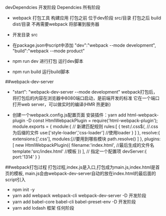 devDependcies   开发阶段
Dependcies      所有阶段
- webpack 打包工具 构建应用
    打包之前    位于dev阶段 src/目录
    打包之后    build       dist/目录   不再需要webpack 将部署到服务器

- 开发目录    src
- 在package.json中script中添加
    "dev":"webpack --mode development",
    "build":"webpack --mode product"

- npm run dev   进行打包 运行dev脚本
- npm run build 运行build脚本

##webpack-dev-server
- "start": "webpack-dev-server --mode development"
    webpack打包后，将打包后的内容在浏览器中8080端口启动，是前端开发的标准
它在一个端口打开web server，可以做实时的编译(HMR 热更新)

- 创建一个webpack.config.js配置页面
安装插件：yarn add html-webpack-plugin -D
const HtmlWebpackPlugin = require('html-webpack-plugin');
module.exports = {
    module:{
        // 新建匹配规则
        rules:[
            {
                <!-- 安装 yarn add css-loader style-loader  -->
                test:/\.css$/,  //.css为后缀的文件
                use:['style-loader','css-loader']  //使用loader
            }
        ]
    },
    resolve:{
        extensions:['.css'],
        modules:[//要用到哪些模块
            path.resolve()
        ]
    },
    plugins:[
        new HtmlWebpackPlugin({
            filename:'index.html',  //最后生成的文件名
            template:'src/index.html'   //模板
        })
    ],
    // 指定一个配置项
    devServer:{
        port:'1314'
    }
}

##webpack打包过程
打包过程,index.js是入口,打包成为main.js,index.html是首页的模板, main.js会由webpack-dev-server自动的放在index.html的最后面的script引入

- npm init -y
- yarn add webpack webpack-cli webpack-dev-server -D    开发阶段
- yarn add babel-core babel-cli babel-preset-env -D     开发阶段
- yarn add lodash   框架    任何阶段
